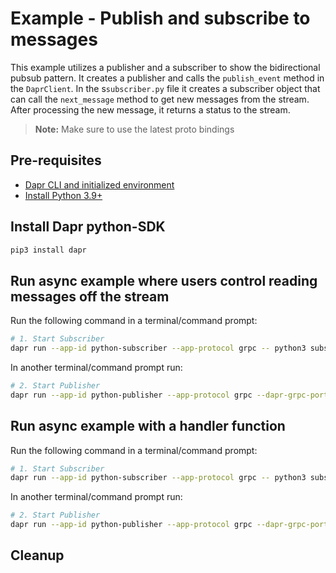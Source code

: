 # Example - Publish and subscribe to messages

This example utilizes a publisher and a subscriber to show the bidirectional pubsub pattern.
It creates a publisher and calls the `publish_event` method in the `DaprClient`.
In the s`subscriber.py` file it creates a subscriber object that can call the `next_message` method to get new messages from the stream. After processing the new message, it returns a status to the stream.


> **Note:** Make sure to use the latest proto bindings

## Pre-requisites

- [Dapr CLI and initialized environment](https://docs.dapr.io/getting-started)
- [Install Python 3.9+](https://www.python.org/downloads/)

## Install Dapr python-SDK

<!-- Our CI/CD pipeline automatically installs the correct version, so we can skip this step in the automation -->

```bash
pip3 install dapr
```

## Run async example where users control reading messages off the stream

Run the following command in a terminal/command prompt:

<!-- STEP
name: Run subscriber
expected_stdout_lines:
    - "== APP == Processing message: {'id': 1, 'message': 'hello world'} from TOPIC_B1..."
    - "== APP == Processing message: {'id': 2, 'message': 'hello world'} from TOPIC_B1..."
    - "== APP == Processing message: {'id': 3, 'message': 'hello world'} from TOPIC_B1..."
    - "== APP == Processing message: {'id': 4, 'message': 'hello world'} from TOPIC_B1..."
    - "== APP == Processing message: {'id': 5, 'message': 'hello world'} from TOPIC_B1..."
    - "== APP == Closing subscription..."
output_match_mode: substring
background: true
match_order: none
sleep: 3 
-->

```bash
# 1. Start Subscriber
dapr run --app-id python-subscriber --app-protocol grpc -- python3 subscriber.py --topic=TOPIC_B1
```

<!-- END_STEP -->

In another terminal/command prompt run:

<!-- STEP
name: Run publisher
expected_stdout_lines:
  - "== APP == {'id': 1, 'message': 'hello world'}"
  - "== APP == {'id': 2, 'message': 'hello world'}"
  - "== APP == {'id': 3, 'message': 'hello world'}"
  - "== APP == {'id': 4, 'message': 'hello world'}"
  - "== APP == {'id': 5, 'message': 'hello world'}"
background: true
output_match_mode: substring
sleep: 15
-->

```bash
# 2. Start Publisher
dapr run --app-id python-publisher --app-protocol grpc --dapr-grpc-port=3500 --enable-app-health-check -- python3 publisher.py --topic=TOPIC_B1
```

<!-- END_STEP -->

## Run async example with a handler function

Run the following command in a terminal/command prompt:

<!-- STEP
name: Run subscriber
expected_stdout_lines:
    - "== APP == Processing message: {'id': 1, 'message': 'hello world'} from TOPIC_B2..."
    - "== APP == Processing message: {'id': 2, 'message': 'hello world'} from TOPIC_B2..."
    - "== APP == Processing message: {'id': 3, 'message': 'hello world'} from TOPIC_B2..."
    - "== APP == Processing message: {'id': 4, 'message': 'hello world'} from TOPIC_B2..."
    - "== APP == Processing message: {'id': 5, 'message': 'hello world'} from TOPIC_B2..."
    - "== APP == Closing subscription..."
output_match_mode: substring
background: true
match_order: none
sleep: 3 
-->

```bash
# 1. Start Subscriber
dapr run --app-id python-subscriber --app-protocol grpc -- python3 subscriber-handler.py --topic=TOPIC_B2
```

<!-- END_STEP -->

In another terminal/command prompt run:

<!-- STEP
name: Run publisher
expected_stdout_lines:
  - "== APP == {'id': 1, 'message': 'hello world'}"
  - "== APP == {'id': 2, 'message': 'hello world'}"
  - "== APP == {'id': 3, 'message': 'hello world'}"
  - "== APP == {'id': 4, 'message': 'hello world'}"
  - "== APP == {'id': 5, 'message': 'hello world'}"
background: true
output_match_mode: substring
sleep: 15
-->

```bash
# 2. Start Publisher
dapr run --app-id python-publisher --app-protocol grpc --dapr-grpc-port=3500 --enable-app-health-check -- python3 publisher.py --topic=TOPIC_B2
```

<!-- END_STEP --> 


## Cleanup


